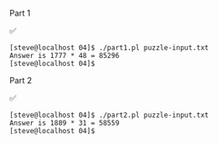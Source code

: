 Part 1

:white_check_mark:

    [steve@localhost 04]$ ./part1.pl puzzle-input.txt
    Answer is 1777 * 48 = 85296
    [steve@localhost 04]$ 

Part 2

:white_check_mark:

    [steve@localhost 04]$ ./part2.pl puzzle-input.txt
    Answer is 1889 * 31 = 58559
    [steve@localhost 04]$
